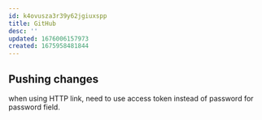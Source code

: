 ```yaml
---
id: k4ovusza3r39y62jgiuxspp
title: GitHub
desc: ''
updated: 1676006157973
created: 1675958481844
---
```


## Pushing changes
when using HTTP link, need to use access token instead of password for password field.